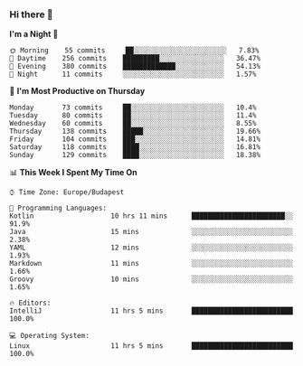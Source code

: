 ### Hi there 👋

<!--START_SECTION:waka-->
**I'm a Night 🦉** 

```text
🌞 Morning    55 commits     ██░░░░░░░░░░░░░░░░░░░░░░░   7.83% 
🌆 Daytime    256 commits    █████████░░░░░░░░░░░░░░░░   36.47% 
🌃 Evening    380 commits    █████████████░░░░░░░░░░░░   54.13% 
🌙 Night      11 commits     ░░░░░░░░░░░░░░░░░░░░░░░░░   1.57%

```
📅 **I'm Most Productive on Thursday** 

```text
Monday       73 commits     ██░░░░░░░░░░░░░░░░░░░░░░░   10.4% 
Tuesday      80 commits     ██░░░░░░░░░░░░░░░░░░░░░░░   11.4% 
Wednesday    60 commits     ██░░░░░░░░░░░░░░░░░░░░░░░   8.55% 
Thursday     138 commits    █████░░░░░░░░░░░░░░░░░░░░   19.66% 
Friday       104 commits    ███░░░░░░░░░░░░░░░░░░░░░░   14.81% 
Saturday     118 commits    ████░░░░░░░░░░░░░░░░░░░░░   16.81% 
Sunday       129 commits    ████░░░░░░░░░░░░░░░░░░░░░   18.38%

```


📊 **This Week I Spent My Time On** 

```text
⌚︎ Time Zone: Europe/Budapest

💬 Programming Languages: 
Kotlin                   10 hrs 11 mins      ███████████████████████░░   91.9% 
Java                     15 mins             ░░░░░░░░░░░░░░░░░░░░░░░░░   2.38% 
YAML                     12 mins             ░░░░░░░░░░░░░░░░░░░░░░░░░   1.93% 
Markdown                 11 mins             ░░░░░░░░░░░░░░░░░░░░░░░░░   1.66% 
Groovy                   10 mins             ░░░░░░░░░░░░░░░░░░░░░░░░░   1.65%

🔥 Editors: 
IntelliJ                 11 hrs 5 mins       █████████████████████████   100.0%

💻 Operating System: 
Linux                    11 hrs 5 mins       █████████████████████████   100.0%

```


<!--END_SECTION:waka-->

<!--START_SECTION:activity-->

<!--END_SECTION:activity-->